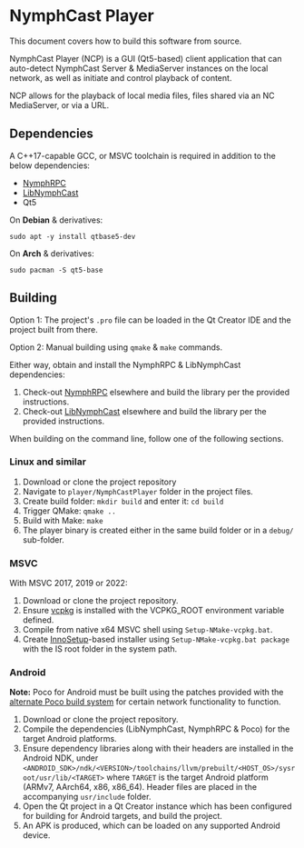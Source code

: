 # NymphCast Player #

This document covers how to build this software from source.

NymphCast Player (NCP) is a GUI (Qt5-based) client application that can auto-detect NymphCast Server & MediaServer instances on the local network, as well as initiate and control playback of content. 

NCP allows for the playback of local media files, files shared via an NC MediaServer, or via a URL.


## Dependencies ##

A C++17-capable GCC, or MSVC toolchain is required in addition to the below dependencies:

- [NymphRPC](https://github.com/MayaPosch/NymphRPC)
- [LibNymphCast](https://github.com/MayaPosch/libnymphcast)
- Qt5

On **Debian** & derivatives:

```
sudo apt -y install qtbase5-dev
```

On **Arch** & derivatives:

```
sudo pacman -S qt5-base
```

## Building ##

Option 1: The project's `.pro` file can be loaded in the Qt Creator IDE and the project built from there.

Option 2: Manual building using `qmake` & `make` commands.


Either way, obtain and install the NymphRPC & LibNymphCast dependencies:

1. Check-out [NymphRPC](https://github.com/MayaPosch/NymphRPC) elsewhere and build the library per the provided instructions.
2. Check-out [LibNymphCast](https://github.com/MayaPosch/libnymphcast) elsewhere and build the library per the provided instructions.

When building on the command line, follow one of the following sections.

### **Linux and similar** ###

1. Download or clone the project repository 
2. Navigate to `player/NymphCastPlayer` folder in the project files.
3. Create build folder: `mkdir build` and enter it: `cd build`
4. Trigger QMake: `qmake ..`
5. Build with Make: `make`
6. The player binary is created either in the same build folder or in a `debug/` sub-folder.

### **MSVC** ###

With MSVC 2017, 2019 or 2022:

1. Download or clone the project repository.
2. Ensure [vcpkg](https://vcpkg.io/) is installed with the VCPKG_ROOT environment variable defined.
3. Compile from native x64 MSVC shell using `Setup-NMake-vcpkg.bat`.
4. Create [InnoSetup](https://jrsoftware.org/isinfo.php)-based installer using `Setup-NMake-vcpkg.bat package` with the IS root folder in the system path.

### **Android** ###

**Note:** Poco for Android must be built using the patches provided with the [alternate Poco build system](https://github.com/MayaPosch/Poco-build) for certain network functionality to function.

1. Download or clone the project repository.
2. Compile the dependencies (LibNymphCast, NymphRPC & Poco) for the target Android platforms.
3. Ensure dependency libraries along with their headers are installed in the Android NDK, under `<ANDROID_SDK>/ndk/<VERSION>/toolchains/llvm/prebuilt/<HOST_OS>/sysroot/usr/lib/<TARGET>` where `TARGET` is the target Android platform (ARMv7, AArch64, x86, x86_64). Header files are placed in the accompanying `usr/include` folder.
4. Open the Qt project in a Qt Creator instance which has been configured for building for Android targets, and build the project.
5. An APK is produced, which can be loaded on any supported Android device.

